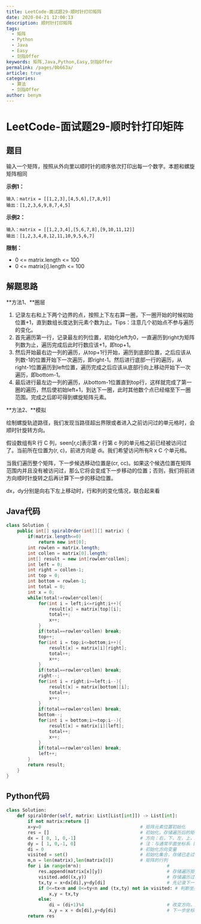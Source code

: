 ```yaml
---
title: LeetCode-面试题29-顺时针打印矩阵
date: 2020-04-21 12:00:13
description: 顺时针打印矩阵
tags: 
  - 矩阵
  - Python
  - Java
  - Easy
  - 剑指Offer
keywords: 矩阵,Java,Python,Easy,剑指Offer
permalink: /pages/0b663a/
article: true
categories: 
  - 算法
  - 剑指Offer
author: benym
---
```


# LeetCode-面试题29-顺时针打印矩阵

## 题目

输入一个矩阵，按照从外向里以顺时针的顺序依次打印出每一个数字。本题和螺旋矩阵相同

 

**示例1：**

```
输入：matrix = [[1,2,3],[4,5,6],[7,8,9]]
输出：[1,2,3,6,9,8,7,4,5]
```

**示例2：**

```
输入：matrix = [[1,2,3,4],[5,6,7,8],[9,10,11,12]]
输出：[1,2,3,4,8,12,11,10,9,5,6,7]
```

**限制：**

- 0 <= matrix.length <= 100
- 0 <= matrix[i].length <= 100

## 解题思路

**方法1、**圈层

1. 记录左右和上下两个边界的点，按照上下左右算一圈，下一圈开始的时候初始位置+1，直到数组长度达到元素个数为止。Tips：注意几个初始点不参与遍历的变化。
2. 首先遍历第一行，记录最左的列位置，初始化left为0，一直遍历到right为矩阵列数为止，遍历完成后此时行数应该+1，即top+1。
3. 然后开始最右边一列的遍历，从top+1行开始，遍历到底部位置，之后应该从列数-1的位置开始下一次遍历，即right-1。然后进行底部一行的遍历，从right-1位置遍历到left位置，遍历完成之后应该从底部行向上移动开始下一次遍历，即bottom-1。
4. 最后进行最左边一列的遍历，从bottom-1位置直到top行，这样就完成了第一圈的遍历，然后使初始left+1，到达下一圈，此时其他数个点已经缩至下一圈范围。完成之后即可得到螺旋矩阵元素。

**方法2、**模拟

绘制螺旋轨迹路径，我们发现当路径超出界限或者进入之前访问过的单元格时，会顺时针旋转方向。

假设数组有R 行 C 列，seen[r,c]表示第 r 行第 c 列的单元格之前已经被访问过了。当前所在位置为(r, c)，前进方向是 di。我们希望访问所有R x C 个单元格。

当我们遍历整个矩阵，下一步候选移动位置是(cr, cc)。如果这个候选位置在矩阵范围内并且没有被访问过，那么它将会变成下一步移动的位置；否则，我们将前进方向顺时针旋转之后再计算下一步的移动位置。

dx，dy分别是向右下左上移动时，行和列的变化情况，联合起来看

## Java代码

```java
class Solution {
    public int[] spiralOrder(int[][] matrix) {
        if(matrix.length<=0)
            return new int[0];
        int rowlen = matrix.length;
        int collen = matrix[0].length;
        int[] result = new int[rowlen*collen];
        int left = 0;
        int right = collen-1;
        int top = 0;
        int bottom = rowlen-1;
        int total = 0;
        int x = 0;
        while(total!=rowlen*collen){
            for(int i = left;i<=right;i++){
                result[x] = matrix[top][i];
                total++;
                x++;
            }
            if(total==rowlen*collen) break;
            top++;
            for(int i = top;i<=bottom;i++){
                result[x] = matrix[i][right];
                total++;
                x++;
            }
            if(total==rowlen*collen) break;
            right--;
            for(int i = right;i>=left;i--){
                result[x] = matrix[bottom][i];
                total++;
                x++;
            }
            if(total==rowlen*collen) break;
            bottom--;
            for(int i = bottom;i>=top;i--){
                result[x] = matrix[i][left];
                total++;
                x++;
            }
            if(total==rowlen*collen) break;
            left++;
        }
        return result;
    }
}
```

## Python代码

```python
class Solution:
    def spiralOrder(self, matrix: List[List[int]]) -> List[int]:
        if not matrix:return []
        x=y=0                                     # 矩阵元素位置初始化
        res = []                                  # 初始化，存储遍历后的矩阵元素
        dx = [ 0, 1, 0,-1]                        # 方向：右，下，左，上，x和y连起来看
        dy = [ 1, 0,-1, 0]                        # 注：与通常平面坐标系 记号 不同
        di = 0                                    # 初始化方向变量
        visited = set()                           # 初始化集合，存储已走过的坐标
        m,n = len(matrix),len(matrix[0])          # 矩阵的行列 
        for i in range(m*n):                                # 
            res.append(matrix[x][y])                        # 存储遍历矩阵过的元素
            visited.add((x,y))                              # 存储遍历过的坐标
            tx,ty = x+dx[di],y+dy[di]                       # 先记录下一步坐标，用于判断下一步怎么走
            if 0<=tx<m and 0<=ty<n and (tx,ty) not in visited: # 判断坐标是否需变向，且没有遍历过
                x,y = tx,ty                                       
            else:                                                
                di = (di+1)%4                               # 改变方向，右下左上为一圈，防止方向坐标越界
                x,y = x + dx[di],y+dy[di]                   # 下一步坐标
        return res
```

